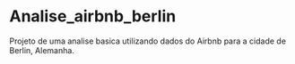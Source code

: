 # Analise_airbnb_berlin
Projeto de uma analise basica utilizando dados do Airbnb para a cidade de Berlin, Alemanha.
